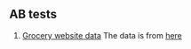 ## AB tests
1. [Grocery website data](grocerywebsiteabtestdata.ipynb) 
The data is from [here](https://www.kaggle.com/datasets/tklimonova/grocery-website-data-for-ab-test)